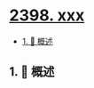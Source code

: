 # [2398. xxx](https://github.com/Tdahuyou/TNotes.leetcode/tree/main/notes/2398.%20xxx)

<!-- region:toc -->

- [1. 📝 概述](#1--概述)

<!-- endregion:toc -->

## 1. 📝 概述
